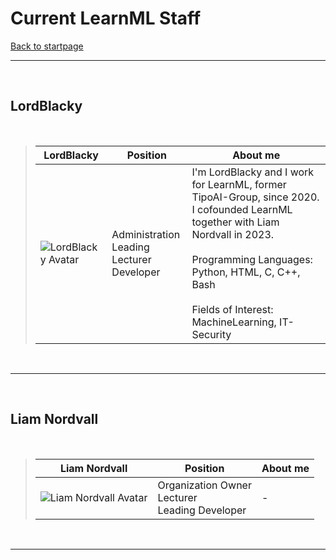 # Current LearnML Staff

[Back to startpage](https://learnml-corp.github.io/)

---

<br>

## LordBlacky

<br>

>|LordBlacky|Position|About me|
>|---|---|---|
>|![LordBlacky Avatar](https://avatars.githubusercontent.com/u/93870579?v=4)|Administration <br> Leading Lecturer <br> Developer |I'm LordBlacky and I work for LearnML, former TipoAI-Group, since 2020. <br> I cofounded LearnML together with Liam Nordvall in 2023. <br> <br> Programming Languages: Python, HTML, C, C++, Bash <br> <br> Fields of Interest: MachineLearning, IT-Security|

<br>

---

<br>

## Liam Nordvall

<br>

>|Liam Nordvall| Position|About me|
>|---|---|---|
>|![Liam Nordvall Avatar](https://avatars.githubusercontent.com/u/99095328?s=200&v=4)|Organization Owner <br> Lecturer <br> Leading Developer|-|

<br>

---

<br>

